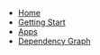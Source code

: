 
- [Home](index.md)
- [Getting Start](getting-start.md)
- [Apps](reference/src/)
- [Dependency Graph](dependency-graph/index.html?select=all#/projects/all?groupByFolder=true)
